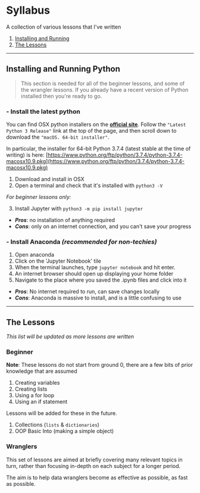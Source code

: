 # Syllabus

A collection of various lessons that I've written

1. [Installing and Running](#installing-and-running)
2. [The Lessons](#the-lessons)

___

## Installing and Running Python

> This section is needed for all of the beginner lessons, and some of the wrangler lessons. If you already have a recent version of Python installed then you're ready to go.

### - Install the latest python

You can find OSX python installers on the [**official site**](https://www.python.org/downloads/mac-osx/). Follow the `"Latest Python 3 Release"` link at the top of the page, and then scroll down to download the `"macOS. 64-bit installer"`.

In particular, the installer for 64-bit Python 3.7.4 (latest stable at the time of writing) is here: [https://www.python.org/ftp/python/3.7.4/python-3.7.4-macosx10.9.pkg](https://www.python.org/ftp/python/3.7.4/python-3.7.4-macosx10.9.pkg)

1. Download and install in OSX
2. Open a terminal and check that it's installed with `python3 -V`

_For beginner lessons only:_

3. Install Jupyter with `python3 -m pip install jupyter`

* **_Pros_**: no installation of anything required
* **_Cons_**: only on an internet connection, and you can't save your progress

### - Install Anaconda **_(recommended for non-techies)_**

1. Open anaconda
2. Click on the 'Jupyter Notebook' tile
3. When the terminal launches, type `jupyter notebook` and hit enter.
4. An internet browser should open up displaying your home folder
5. Navigate to the place where you saved the .ipynb files and click into it

* **_Pros_**: No internet required to run, can save changes locally
* **_Cons_**: Anaconda is massive to install, and is a little confusing to use

___

## The Lessons

_This list will be updated as more lessons are written_

### Beginner

**Note**: These lessons do not start from ground 0, there are a few bits of prior knowledge that are assumed

1. Creating variables
2. Creating lists
3. Using a for loop
4. Using an if statement

Lessons will be added for these in the future.

1. Collections (`lists` & `dictionaries`)
2. OOP Basic Into (making a simple object)

### Wranglers

This set of lessons are aimed at briefly covering many relevant topics in turn, rather than focusing in-depth on each subject for a longer period.

The aim is to help data wranglers become as effective as possible, as fast as possible.
